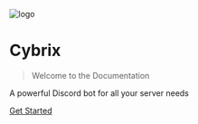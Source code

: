 ![logo](_media/googleturtle.svg ':size=100')

# Cybrix

> Welcome to the Documentation

A powerful Discord bot for all your server needs

[Get Started](#documentation)
